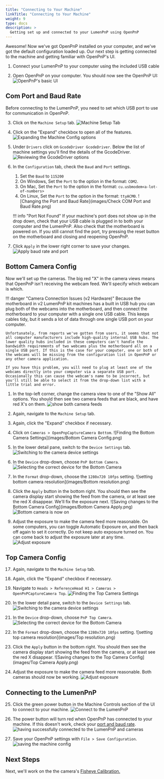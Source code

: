 ```yaml
---
title: "Connecting to Your Machine"
linkTitle: "Connecting to Your Machine"
weight: 9
type: docs
description: >
  Getting set up and connected to your LumenPnP using OpenPnP
---
```


Awesome! Now we've got OpenPnP installed on your computer, and we've got the default configuration loaded up. Our next step is getting connected to the machine and getting familiar with OpenPnP's UI.

1. Connect your LumenPnP to your computer using the included USB cable

2. Open OpenPnP on your computer. You should now see the OpenPnP UI:
  ![OpenPnP's basic UI](images/openpnp-ui.png)

## Com Port and Baud Rate

Before connecting to the LumenPnP, you need to set which USB port to use for communication in OpenPnP.

3. Click on the `Machine Setup` tab.
  ![Machine Setup Tab](images/Machine-Setup-Tab.png)

4. Click on the "Expand" checkbox to open all of the features.
  ![Expanding the Machine Config options](images/Expand-Checkbox.png)

5. Under `Drivers` click on `GcodeDriver GcodeDriver`. Below the list of machine settings you'll find the details of the GcodeDriver.
  ![Reviewing the GcodeDriver options](images/SelectGcodeDriver.png)
  
6. In the `Configuration` tab, check the `Baud` and `Port` settings.
   1. Set the `Baud` to `115200`
   2. On Windows, Set the `Port` to the option in the format: `COM2`.
   3. On Mac, Set the `Port` to the option in the format: `cu.usbmodem<a-lot-of-numbers>`
   4. On Linux, Set the `Port` to the option in the format: `ttyACM0`.
  ![Changing the Port and Baud Rate](images/Check COM Port and Baud Rate.png)

    !!! info "Port Not Found"
        If your machine's port does not show up in the drop down, check that your USB cable is plugged in to both your computer and the LumenPnP. Also check that the motherboard is powered on. If you still cannot find the port, try pressing the reset button on the motherboard and closing and reopening OpenPnP.

1. Click `Apply` in the lower right corner to save your changes.
  ![Apply baud rate and port](images/apply-machine-config.png)

## Bottom Camera Config

Now we'll set up the cameras. The big red "X" in the camera views means that OpenPnP isn't receiving the webcam feed. We'll specify which webcam is which.

!!! danger "Camera Connection Issues (v2 Hardware)"
    Because the motherboard in v2 LumenPnP kit machines has a built in USB hub you can plug both of the webcams into the motherboard, and then connect the motherboard to your computer with a single one USB cable. This keeps cables tidy, but it sends a lot of data through one single USB port on your computer.

    Unfortunately, from reports we've gotten from users, it seems that not all computer manufacturers include high-quality internal USB hubs. The lower quality hubs included in these computers can't handle the bandwidth requirements of two webcams plus the motherboard all on a single USB port. If this is the case for your computer, one or both of the webcams will be missing from the configuration list in OpenPnP or any other camera application.

    If you have this problem, you will need to plug at least one of the webcams directly into your computer via a separate USB port. Occasionally this can cause the webcam's name to be incorrect, but you'll still be able to select it from the drop-down list with a little trial and error.


1. In the top-left corner, change the camera view to one of the "Show All" options. You should then see two camera feeds that are black, and have red X's on them.
  ![show both camera feeds](images/switch-camera-display.png)

1. Again, navigate to the `Machine Setup` tab.
2.  Again, click the "Expand" checkbox if necessary.
3.  Click on `Cameras > OpenPnpCaptureCamera Bottom`.
  ![Finding the Bottom Camera Settings](images/Bottom Camera Config.png)

1.  In the lower detail pane, switch to the `Device Settings` tab.
  ![Switching to the camera device settings](images/Bottom-camera-device-settings.png)

1.  In the `Device` drop-down, choose `PnP Bottom Camera`.
  ![Selecting the correct device for the Bottom Camera](images/Bottom-camera-select-device.png)

1.  In the `Format` drop-down, choose the `1280x720 10fps` setting.
  ![setting bottom camera resolution](images/Bottom resolution.png)

1.  Click the `Apply` button in the bottom right. You should then see the camera display start showing the feed from the camera, or at least see the red X disappear. We'll fix the exposure next.
  ![Saving changes to the Bottom Camera Config](images/Bottom Camera Apply.png)
  ![Bottom camera is now on](images/Bottom-camera-on.png)

1.  Adjust the exposure to make the camera feed more reasonable. On some computers, you can toggle Automatic Exposure on, and then back off again to set it correctly. Do not keep auto exposure turned on. You can come back to adjust the exposure later at any time.
  ![Adjust exposure](images/adjust-exposure.png)

## Top Camera Config

17. Again, navigate to the `Machine Setup` tab.
18. Again, click the "Expand" checkbox if necessary.
19. Navigate to `Heads > ReferenceHead H1 > Cameras > OpenPnPCaptureCamera Top`.
  ![Finding the Top Camera Settings](images/Top-camera-settings.png)

20. In the lower detail pane, switch to the `Device Settings` tab.
  ![Switching to the camera device settings](images/Top-camera-device-settings.png)

21. In the `Device` drop-down, choose `PnP Top Camera`.
  ![Selecting the correct device for the Bottom Camera](images/Top-camera-select-device.png)

22. In the `Format` drop-down, choose the `1280x720 10fps` setting.
  ![setting top camera resolution](images/Top resolution.png)

23. Click the `Apply` button in the bottom right. You should then see the camera display start showing the feed from the camera, or at least see the red X disappear.
  ![Saving changes to the Top Camera Config](images/Top Camera Apply.png)

24. Adjust the exposure to make the camera feed more reasonable. Both cameras should now be working.
  ![Adjust exposure](images/adjust-exposure-2.png)

## Connecting to the LumenPnP

25. Click the green power button in the Machine Controls section of the UI to connect to your machine.
  ![Connect to the LumenPnP](images/connect-to-machine-power-button.png)

1.  The power button will turn red when OpenPnP has connected to your machine. If this doesn't work, check your [port and baud rate](#com-port-and-baud-rate).
  ![having successfully connected to the LumenPnP and cameras](images/connected-to-machine.png)

1.  Save your OpenPnP settings with `File > Save Configuration`.
  ![saving the machine config](images/save-configuration.png)

## Next Steps

Next, we'll work on the the camera's [Fisheye Calibration.](../camera-fisheye-cal/index.md)
